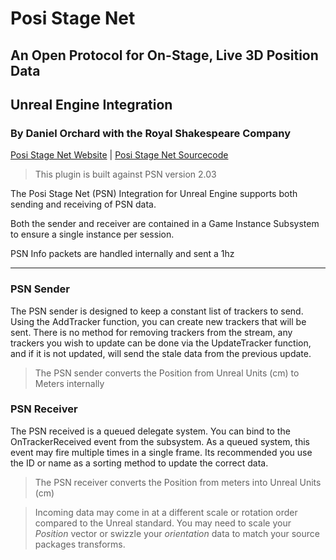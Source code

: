# Posi Stage Net
## An Open Protocol for On-Stage, Live 3D Position Data
## Unreal Engine Integration
### By Daniel Orchard with the Royal Shakespeare Company
[Posi Stage Net Website](https://www.posistage.net/) | [Posi Stage Net Sourcecode](https://github.com/vyv/psn-cpp)

> This plugin is built against PSN version 2.03

The Posi Stage Net (PSN) Integration for Unreal Engine supports both sending and receiving of PSN data.

Both the sender and receiver are contained in a Game Instance Subsystem to ensure a single instance per session.

PSN Info packets are handled internally and sent a 1hz

***

### PSN Sender
The PSN sender is designed to keep a constant list of trackers to send. Using the AddTracker function, you can create new trackers that will be sent. There is no method for removing trackers from the stream, any trackers you wish to update can be done via the UpdateTracker function, and if it is not updated, will send the stale data from the previous update. 

> The PSN sender converts the Position from Unreal Units (cm) to Meters internally

### PSN Receiver
The PSN received is a queued delegate system. You can bind to the OnTrackerReceived event from the subsystem. As a queued system, this event may fire multiple times in a single frame. Its recommended you use the ID or name as a sorting method to update the correct data.

> The PSN receiver converts the Position from meters into Unreal Units (cm)

> Incoming data may come in at a different scale or rotation order compared to the Unreal standard. You may need to scale your *Position* vector or swizzle your *orientation* data to match your source packages transforms.